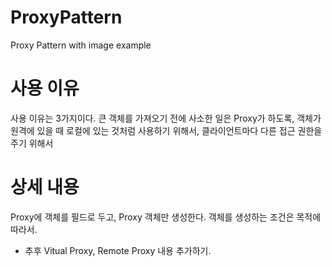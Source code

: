 # ProxyPattern
Proxy Pattern with image example

# 사용 이유
사용 이유는 3가지이다. 큰 객체를 가져오기 전에 사소한 일은 Proxy가 하도록, 객체가 원격에 있을 때 로컬에 있는 것처럼 사용하기 위해서, 클라이언트마다 다른 접근 권한을 주기 위해서

# 상세 내용
Proxy에 객체를 필드로 두고, Proxy 객체만 생성한다. 객체를 생성하는 조건은 목적에 따라서.

* 추후 Vitual Proxy, Remote Proxy 내용 추가하기.
